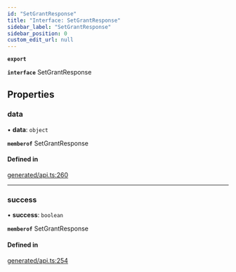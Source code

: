 ```yaml
---
id: "SetGrantResponse"
title: "Interface: SetGrantResponse"
sidebar_label: "SetGrantResponse"
sidebar_position: 0
custom_edit_url: null
---
```


**`export`**

**`interface`** SetGrantResponse

## Properties

### data

• **data**: `object`

**`memberof`** SetGrantResponse

#### Defined in

[generated/api.ts:260](https://github.com/refinery-labs/lunasec-monorepo/blob/cbb354b/js/sdks/packages/tokenizer-sdk/src/generated/api.ts#L260)

___

### success

• **success**: `boolean`

**`memberof`** SetGrantResponse

#### Defined in

[generated/api.ts:254](https://github.com/refinery-labs/lunasec-monorepo/blob/cbb354b/js/sdks/packages/tokenizer-sdk/src/generated/api.ts#L254)
